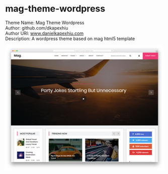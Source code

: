 # mag-theme-wordpress

Theme Name: Mag Theme Wordpress<br>
Author: github.com/dkapexhiu<br>
Author URI: www.danielkapexhiu.com<br>
Description: A wordpress theme based on mag html5 template<br>

![screenshot](screenshot.png)
